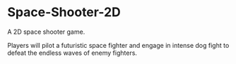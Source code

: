 # Space-Shooter-2D
A 2D space shooter game.

Players will pilot a futuristic space fighter and engage in intense dog fight to defeat the endless waves of enemy fighters.
